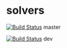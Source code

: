 # solvers
[![Build Status](https://travis-ci.org/MEWorkbench/utilities.svg?branch=master)](https://travis-ci.org/MEWorkbench/solvers) master

[![Build Status](https://travis-ci.org/MEWorkbench/utilities.svg?branch=dev)](https://travis-ci.org/MEWorkbench/solvers) dev
